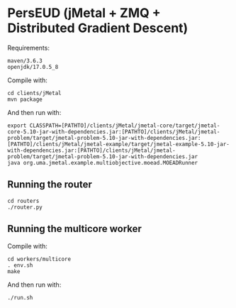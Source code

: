 # PersEUD (jMetal + ZMQ + Distributed Gradient Descent)
Requirements: 
```
maven/3.6.3
openjdk/17.0.5_8
```
Compile with:

```
cd clients/jMetal
mvn package
```
And then run with:
```
export CLASSPATH=[PATHTO]/clients/jMetal/jmetal-core/target/jmetal-core-5.10-jar-with-dependencies.jar:[PATHTO]/clients/jMetal/jmetal-problem/target/jmetal-problem-5.10-jar-with-dependencies.jar:[PATHTO]/clients/jMetal/jmetal-example/target/jmetal-example-5.10-jar-with-dependencies.jar:[PATHTO]/clients/jMetal/jmetal-problem/target/jmetal-problem-5.10-jar-with-dependencies.jar
java org.uma.jmetal.example.multiobjective.moead.MOEADRunner
```

## Running the router

```
cd routers
./router.py
```

## Running the multicore worker

Compile with:

```
cd workers/multicore
. env.sh
make
```
And then run with:
```
./run.sh
```

